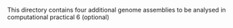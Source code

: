 This directory contains four additional genome assemblies to be analysed in computational practical 6 (optional)
